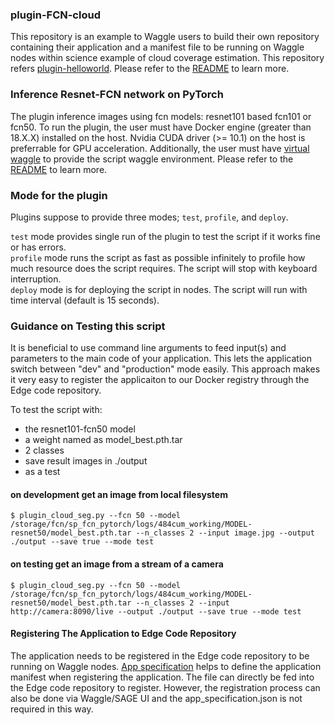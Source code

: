 ### plugin-FCN-cloud

This repository is an example to Waggle users to build their own repository containing their application and a manifest file to be running on Waggle nodes within science example of cloud coverage estimation. This repository refers [plugin-helloworld](https://github.com/waggle-sensor/plugin-helloworld). Please refer to the [README](https://github.com/waggle-sensor/plugin-helloworld/blob/master/README.md) to learn more.

### Inference Resnet-FCN network on PyTorch

The plugin inference images using fcn models: resnet101 based fcn101 or fcn50. To run the plugin, the user must have Docker engine (greater than 18.X.X) installed on the host. Nvidia CUDA driver (>= 10.1) on the host is preferrable for GPU acceleration. Additionally, the user must have [virtual waggle](https://github.com/waggle-sensor/waggle-node) to provide the script waggle environment. Please refer to the [README](https://github.com/waggle-sensor/waggle-node/blob/master/README.md) to learn more.

### Mode for the plugin

Plugins suppose to provide three modes; `test`, `profile`, and `deploy`.

`test` mode provides single run of the plugin to test the script if it works fine or has errors. <br />
`profile` mode runs the script as fast as possible infinitely to profile how much resource does the script requires. The script will stop with keyboard interruption.<br />
`deploy` mode is for deploying the script in nodes. The script will run with time interval (default is 15 seconds).

### Guidance on Testing this script

It is beneficial to use command line arguments to feed input(s) and parameters to the main code of your application. This lets the application switch between "dev" and "production" mode easily. This approach makes it very easy to register the applicaiton to our Docker registry through the Edge code repository.

To test the script with:
- the resnet101-fcn50 model
- a weight named as model_best.pth.tar
- 2 classes
- save result images in ./output
- as a test

#### on development get an image from local filesystem
```
$ plugin_cloud_seg.py --fcn 50 --model /storage/fcn/sp_fcn_pytorch/logs/484cum_working/MODEL-resnet50/model_best.pth.tar --n_classes 2 --input image.jpg --output ./output --save true --mode test 
```
#### on testing get an image from a stream of a camera
```
$ plugin_cloud_seg.py --fcn 50 --model /storage/fcn/sp_fcn_pytorch/logs/484cum_working/MODEL-resnet50/model_best.pth.tar --n_classes 2 --input http://camera:8090/live --output ./output --save true --mode test 
```

#### Registering The Application to Edge Code Repository

The application needs to be registered in the Edge code repository to be running on Waggle nodes. [App specification](sage.json) helps to define the application manifest when registering the application. The file can directly be fed into the Edge code repository to register. However, the registration process can also be done via Waggle/SAGE UI and the app_specification.json is not required in this way.

